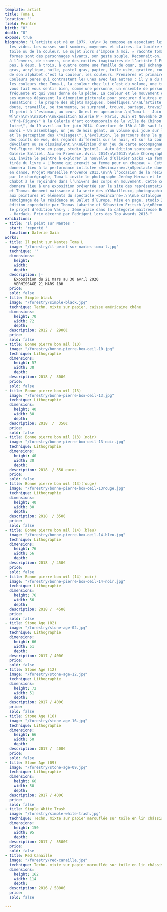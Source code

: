 ```yaml
---
template: artist
title: Toma L
location: ''
field: Peintre
birth: "0"
death: "0"
expose: true
biography: "L’artiste est né en 1975. \n\n« Je compose en associant les pleins et
  les vides. Les masses sont sombres, moyennes et claires. La lumière vient de la
  toile ou de la couleur. Le sujet alors s’impose à moi. » raconte Toma-L.\n\nSes
  formes sont des personnages vivants, son geste souple. Reconnaît-on, ici, à l’endroit,
  à l’envers, de travers, une des entités imaginaires de l’artiste ? Et, là, ne forment-ils
  pas, à deux, à trois, à quatre comme une famille de cœur, qui échange, discute ?\n\nCrayon
  gras, acrylique, huile, pastel gras, papier, toile usée, grattée, coupée… Les lettres
  de son alphabet c’est la couleur, les couleurs. Premières et primaires comme Miró.
  Couleurs pures qui contrastent les unes avec les autres : il y a du mouvement dans
  les couleurs chez Toma-L, la couleur chez lui c’est du volume, une troisième dimension.\n\nToma-L
  vous fait vous sentir bien, comme une personne, un ensemble de personnes, que l'on
  fréquente et qui vous donne de la pêche. La couleur et le mouvement que dégagent
  ses œuvres dépassent la dimension picturale pour procurer d'autres effets, d'autres
  sensations : le propre des objets magiques, bénéfiques.\n\nL’artiste questionne,
  doute, travaille, se tourmente, se surprend, trouve, partage, travaille encore.
  Il peint à l’estomac, au cœur. On est en apesanteur.\n[Toma-L - Juin 2014 - © Galerie
  W]\n\n\n\n\n2014\n\nExposition Galerie W - Paris, Juin et Novembre 2014.\n\nExposition
  \"Pré-Figure\" à la Galerie d'art contemporain de la ville de Chinon \"Indre et
  loire\", du 19 avril au 1er juin 2014. Ouverture de 15h à 18h sauf les lundi et
  mardi – Un assemblage, un jeu de bois géant, un volume qui joue sur la perspective
  et la perception des \"visages\". L'évolution, le parcours dans la galerie créent
  des points de vue, des regards différents sur le noir, et sur la couleur qui se
  dévoilent ou se dissimulent.\n\nÉdition d'un jeu de carte accompagnant l'exposition
  Pré-Figure. Mise en page, studio 2point2.  Auto édition soutenue par On Off Galerie.\n\nExposition
  Galerie Saltiel, Aix en Provence. Avril 2014\n\n2013\n\nLe Chorégraphe Jean-Charles
  GIL invite le peintre à explorer la nouvelle d’Olivier Sacks -La femme désincarnée-
  tirée du livre « L’homme qui prenait sa femme pour un chapeau ». Cette rencontre
  donnera lieu à la performance intitulée «Désincarné».\nSpectacle dans le cadre d’août
  en danse, Projet Marseille Provence 2013.\n\nÀ l’occasion de la résidence initiée
  par le chorégraphe, Toma-L invite le photographe Jérémy Herman et le vidéaste Paul
  Chabot à le rejoindre dans l’univers des corps en mouvement. Cette collaboration
  donnera lieu à une exposition présentée sur le site des représentations. Jérémy
  et Thomas donnent naissance à la serie des «Yôkailleux», photographies confrontées
  aux peintures et éléménts du spectacle «Désincarné».\n\nLe catalogue «Sans Titre»
  témoignage de la résidence au Ballet d’Europe. Mise en page, studio 2point2.  Auto
  édition coproduite par Thomas Labarthe et Sébastien Fritsch.\n\nRécompense pour
  le projet d'édition Vas-y : 3ème place dans la catégorie maitresse Book Publishing
  - Hardack. Prix décerné par Fedrigoni lors des Top Awards 2013."
exhibitions:
- title: 'Il peint sur Nantes '
  start: 'reporté '
  location: Galerie Gaia
works:
- title: Il peint sur Nantes Toma L
  image: "/forestry/il-peint-sur-nantes-toma-l.jpg"
  technique: ''
  dimensions:
    height: 
    width: 
    depth: 
  description: |-
    Exposition du 21 mars au 30 avril 2020
    VERNISSAGE 21 MARS 18H
  price: 
  sold: false
- title: Simple black
  image: "/forestry/simple-black.jpg"
  technique: Techn. mixte sur papier, caisse américaine chêne
  dimensions:
    height: 70
    width: 72
    depth: 
  description: 2012 /  2900€
  price: 
  sold: false
- title: Bonne pierre bon œil (10)
  image: "/forestry/bonne-pierre-bon-oeil-10.jpg"
  technique: Lithographie
  dimensions:
    height: 57
    width: 38
    depth: 
  description: 2018 /  300€
  price: 
  sold: false
- title: Bonne pierre bon œil (13)
  image: "/forestry/bonne-pierre-bon-oeil-13.jpg"
  technique: Lithographie
  dimensions:
    height: 40
    width: 30
    depth: 
  description: 2018  /  350€
  price: 
  sold: false
- title: Bonne pierre bon œil (13) (noir)
  image: "/forestry/bonne-pierre-bon-oeil-13-noir.jpg"
  technique: Lithographie
  dimensions:
    height: 40
    width: 30
    depth: 
  description: 2018  / 350 euros
  price: 
  sold: false
- title: Bonne pierre bon œil (13)(rouge)
  image: "/forestry/bonne-pierre-bon-oeil-13rouge.jpg"
  technique: Lithographie
  dimensions:
    height: 40
    width: 30
    depth: 
  description: 2018  / 350€
  price: 
  sold: false
- title: Bonne pierre bon œil (14) (bleu)
  image: "/forestry/bonne-pierre-bon-oeil-14-bleu.jpg"
  technique: Lithographie
  dimensions:
    height: 76
    width: 56
    depth: 
  description: 2018  / 450€
  price: 
  sold: false
- title: Bonne pierre bon œil (14) (noir)
  image: "/forestry/bonne-pierre-bon-oeil-14-noir.jpg"
  technique: Lithographie
  dimensions:
    height: 76
    width: 56
    depth: 
  description: 2018 /  450€
  price: 
  sold: false
- title: Stone Age (02)
  image: "/forestry/stone-age-02.jpg"
  technique: Lithographie
  dimensions:
    height: 66
    width: 51
    depth: 
  description: 2017 / 400€
  price: 
  sold: false
- title: Stone Age (12)
  image: "/forestry/stone-age-12.jpg"
  technique: Lithographie
  dimensions:
    height: 72
    width: 51
    depth: 
  description: 2017 / 400€
  price: 
  sold: false
- title: Stone Age (16)
  image: "/forestry/stone-age-16.jpg"
  technique: Lithographie
  dimensions:
    height: 66
    width: 50
    depth: 
  description: 2017 /  400€
  price: 
  sold: false
- title: Stone Age (09)
  image: "/forestry/stone-age-09.jpg"
  technique: Lithographie
  dimensions:
    height: 66
    width: 50
    depth: 
  description: 2017 / 400€
  price: 
  sold: false
- title: Simple White Trash
  image: "/forestry/simple-white-trash.jpg"
  technique: Techn. mixte sur papier marouflée sur toile en lin châssis à clefs
  dimensions:
    height: 150
    width: 95
    depth: 
  description: 2017 /  5500€
  price: 
  sold: false
- title: Red Canaille
  image: "/forestry/red-canaille.jpg"
  technique: Techn. mixte sur papier marouflée sur toile en lin châssis à clefs
  dimensions:
    height: 162
    width: 114
    depth: 
  description: 2016 / 5800€
  price: 
  sold: false

---
```

